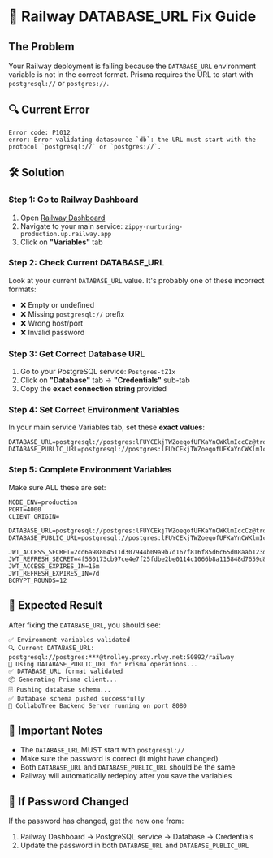 # 🚨 Railway DATABASE_URL Fix Guide

## The Problem
Your Railway deployment is failing because the `DATABASE_URL` environment variable is not in the correct format. Prisma requires the URL to start with `postgresql://` or `postgres://`.

## 🔍 Current Error
```
Error code: P1012
error: Error validating datasource `db`: the URL must start with the protocol `postgresql://` or `postgres://`.
```

## 🛠️ Solution

### Step 1: Go to Railway Dashboard
1. Open [Railway Dashboard](https://railway.app/dashboard)
2. Navigate to your main service: `zippy-nurturing-production.up.railway.app`
3. Click on **"Variables"** tab

### Step 2: Check Current DATABASE_URL
Look at your current `DATABASE_URL` value. It's probably one of these incorrect formats:
- ❌ Empty or undefined
- ❌ Missing `postgresql://` prefix
- ❌ Wrong host/port
- ❌ Invalid password

### Step 3: Get Correct Database URL
1. Go to your PostgreSQL service: `Postgres-tZ1x`
2. Click on **"Database"** tab → **"Credentials"** sub-tab
3. Copy the **exact connection string** provided

### Step 4: Set Correct Environment Variables
In your main service Variables tab, set these **exact values**:

```
DATABASE_URL=postgresql://postgres:lFUYCEkjTWZoeqofUFKaYnCWKlmIccCz@trolley.proxy.rlwy.net:50892/railway
DATABASE_PUBLIC_URL=postgresql://postgres:lFUYCEkjTWZoeqofUFKaYnCWKlmIccCz@trolley.proxy.rlwy.net:50892/railway
```

### Step 5: Complete Environment Variables
Make sure ALL these are set:

```
NODE_ENV=production
PORT=4000
CLIENT_ORIGIN=

DATABASE_URL=postgresql://postgres:lFUYCEkjTWZoeqofUFKaYnCWKlmIccCz@trolley.proxy.rlwy.net:50892/railway
DATABASE_PUBLIC_URL=postgresql://postgres:lFUYCEkjTWZoeqofUFKaYnCWKlmIccCz@trolley.proxy.rlwy.net:50892/railway

JWT_ACCESS_SECRET=2cd6a98804511d307944b09a9b7d167f816f85d6c65d08aab123d03a34317b4d
JWT_REFRESH_SECRET=4f550173cb97ce4e7f25fdbe2be0114c1066b8a115848d7659d82641ef9cee16
JWT_ACCESS_EXPIRES_IN=15m
JWT_REFRESH_EXPIRES_IN=7d
BCRYPT_ROUNDS=12
```

## 🎯 Expected Result
After fixing the `DATABASE_URL`, you should see:

```
✅ Environment variables validated
🔍 Current DATABASE_URL: postgresql://postgres:***@trolley.proxy.rlwy.net:50892/railway
🔄 Using DATABASE_PUBLIC_URL for Prisma operations...
✅ DATABASE_URL format validated
📦 Generating Prisma client...
🗄️ Pushing database schema...
✅ Database schema pushed successfully
🚀 CollaboTree Backend Server running on port 8080
```

## 🚨 Important Notes
- The `DATABASE_URL` MUST start with `postgresql://`
- Make sure the password is correct (it might have changed)
- Both `DATABASE_URL` and `DATABASE_PUBLIC_URL` should be the same
- Railway will automatically redeploy after you save the variables

## 🔧 If Password Changed
If the password has changed, get the new one from:
1. Railway Dashboard → PostgreSQL service → Database → Credentials
2. Update the password in both `DATABASE_URL` and `DATABASE_PUBLIC_URL`










